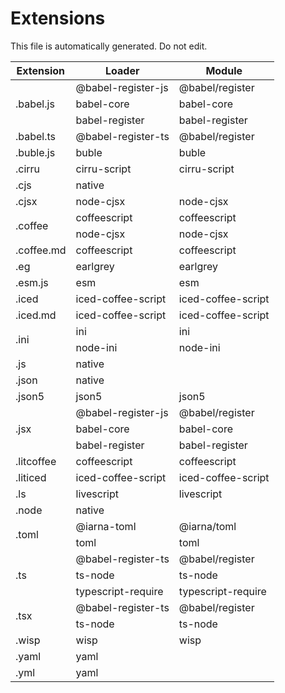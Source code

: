 # Extensions

This file is automatically generated. Do not edit.

<table>
  <thead>
    <tr>
      <th>Extension</th>
      <th>Loader</th>
      <th>Module</th>
    </tr>
  </thead>
  <tbody>
    <tr>
      <td rowspan=3>.babel.js</td><td>@babel-register-js</td><td>@babel/register</td>
    </tr>
    <tr>
      <td>babel-core</td><td>babel-core</td>
    </tr>
    <tr>
      <td>babel-register</td><td>babel-register</td>
    </tr>
    <tr>
      <td rowspan=1>.babel.ts</td><td>@babel-register-ts</td><td>@babel/register</td>
    </tr>
    <tr>
      <td rowspan=1>.buble.js</td><td>buble</td><td>buble</td>
    </tr>
    <tr>
      <td rowspan=1>.cirru</td><td>cirru-script</td><td>cirru-script</td>
    </tr>
    <tr>
      <td rowspan=1>.cjs</td><td>native</td><td></td>
    </tr>
    <tr>
      <td rowspan=1>.cjsx</td><td>node-cjsx</td><td>node-cjsx</td>
    </tr>
    <tr>
      <td rowspan=2>.coffee</td><td>coffeescript</td><td>coffeescript</td>
    </tr>
    <tr>
      <td>node-cjsx</td><td>node-cjsx</td>
    </tr>
    <tr>
      <td rowspan=1>.coffee.md</td><td>coffeescript</td><td>coffeescript</td>
    </tr>
    <tr>
      <td rowspan=1>.eg</td><td>earlgrey</td><td>earlgrey</td>
    </tr>
    <tr>
      <td rowspan=1>.esm.js</td><td>esm</td><td>esm</td>
    </tr>
    <tr>
      <td rowspan=1>.iced</td><td>iced-coffee-script</td><td>iced-coffee-script</td>
    </tr>
    <tr>
      <td rowspan=1>.iced.md</td><td>iced-coffee-script</td><td>iced-coffee-script</td>
    </tr>
    <tr>
      <td rowspan=2>.ini</td><td>ini</td><td>ini</td>
    </tr>
    <tr>
      <td>node-ini</td><td>node-ini</td>
    </tr>
    <tr>
      <td rowspan=1>.js</td><td>native</td><td></td>
    </tr>
    <tr>
      <td rowspan=1>.json</td><td>native</td><td></td>
    </tr>
    <tr>
      <td rowspan=1>.json5</td><td>json5</td><td>json5</td>
    </tr>
    <tr>
      <td rowspan=3>.jsx</td><td>@babel-register-js</td><td>@babel/register</td>
    </tr>
    <tr>
      <td>babel-core</td><td>babel-core</td>
    </tr>
    <tr>
      <td>babel-register</td><td>babel-register</td>
    </tr>
    <tr>
      <td rowspan=1>.litcoffee</td><td>coffeescript</td><td>coffeescript</td>
    </tr>
    <tr>
      <td rowspan=1>.liticed</td><td>iced-coffee-script</td><td>iced-coffee-script</td>
    </tr>
    <tr>
      <td rowspan=1>.ls</td><td>livescript</td><td>livescript</td>
    </tr>
    <tr>
      <td rowspan=1>.node</td><td>native</td><td></td>
    </tr>
    <tr>
      <td rowspan=2>.toml</td><td>@iarna-toml</td><td>@iarna/toml</td>
    </tr>
    <tr>
      <td>toml</td><td>toml</td>
    </tr>
    <tr>
      <td rowspan=3>.ts</td><td>@babel-register-ts</td><td>@babel/register</td>
    </tr>
    <tr>
      <td>ts-node</td><td>ts-node</td>
    </tr>
    <tr>
      <td>typescript-require</td><td>typescript-require</td>
    </tr>
    <tr>
      <td rowspan=2>.tsx</td><td>@babel-register-ts</td><td>@babel/register</td>
    </tr>
    <tr>
      <td>ts-node</td><td>ts-node</td>
    </tr>
    <tr>
      <td rowspan=1>.wisp</td><td>wisp</td><td>wisp</td>
    </tr>
    <tr>
      <td rowspan=1>.yaml</td><td>yaml</td><td></td>
    </tr>
    <tr>
      <td rowspan=1>.yml</td><td>yaml</td><td></td>
    </tr>
  </tbody>
</table>